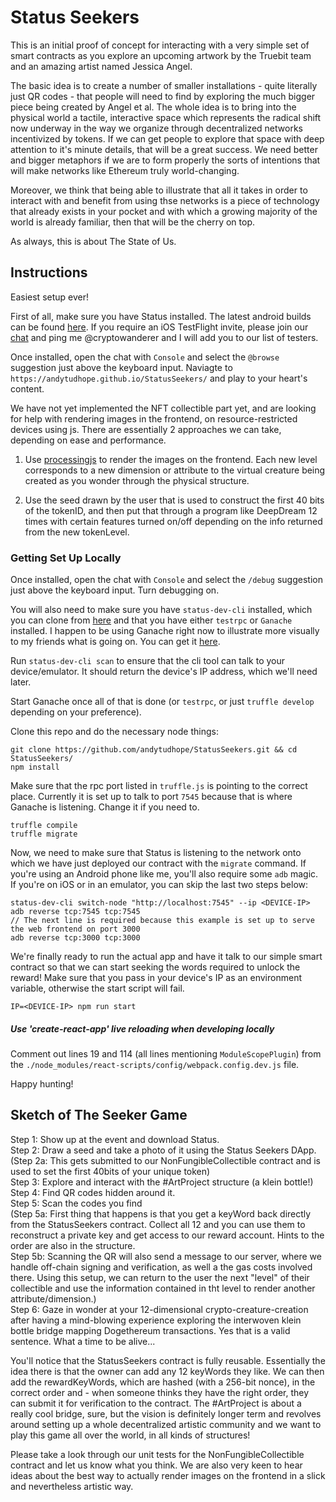 # Status Seekers

This is an initial proof of concept for interacting with a very simple set of smart contracts as you explore an upcoming artwork by the Truebit team and an amazing artist named Jessica Angel.

The basic idea is to create a number of smaller installations - quite literally just QR codes - that people will need to find by exploring the much bigger piece being created by Angel et al. The whole idea is to bring into the physical world a tactile, interactive space which represents the radical shift now underway in the way we organize through decentralized networks incentivized by tokens. If we can get people to explore that space with deep attention to it's minute details, that will be a great success. We need better and bigger metaphors if we are to form properly the sorts of intentions that will make networks like Ethereum truly world-changing.

Moreover, we think that being able to illustrate that all it takes in order to interact with and benefit from using thse networks is a piece of technology that already exists in your pocket and with which a growing majority of the world is already familiar, then that will be the cherry on top.

As always, this is about The State of Us.

## Instructions

Easiest setup ever!

First of all, make sure you have Status installed. The latest android builds can be found [here](http://artifacts.status.im:8081/artifactory/nightlies-local/). If you require an iOS TestFlight invite, please join our [chat](https://chat.status.im/) and ping me @cryptowanderer and I will add you to our list of testers.

Once installed, open the chat with `Console` and select the `@browse` suggestion just above the keyboard input. Naviagte to `https://andytudhope.github.io/StatusSeekers/` and play to your heart's content.

We have not yet implemented the NFT collectible part yet, and are looking for help with rendering images in the frontend, on resource-restricted devices using js. There are essentially 2 approaches we can take, depending on ease and performance.

1. Use [processingjs](http://processingjs.org/) to render the images on the frontend. Each new level corresponds to a new dimension or attribute to the virtual creature being created as you wonder through the physical structure.

2. Use the seed drawn by the user that is used to construct the first 40 bits of the tokenID, and then put that through a program like DeepDream 12 times with certain features turned on/off depending on the info returned from the new tokenLevel.

### Getting Set Up Locally

Once installed, open the chat with `Console` and select the `/debug` suggestion just above the keyboard input. Turn debugging on.

You will also need to make sure you have `status-dev-cli` installed, which you can clone from [here](https://github.com/status-im/status-dev-cli) and that you have either `testrpc` or `Ganache` installed. I happen to be using Ganache right now to illustrate more visually to my friends what is going on. You can get it [here](https://github.com/trufflesuite/ganache/releases).

Run `status-dev-cli scan` to ensure that the cli tool can talk to your device/emulator. It should return the device's IP address, which we'll need later.

Start Ganache once all of that is done (or `testrpc`, or just `truffle develop` depending on your preference).

Clone this repo and do the necessary node things:

```
git clone https://github.com/andytudhope/StatusSeekers.git && cd StatusSeekers/
npm install
```

Make sure that the rpc port listed in `truffle.js` is pointing to the correct place. Currently it is set up to talk to port `7545` because that is where Ganache is listening. Change it if you need to.

```
truffle compile
truffle migrate
```

Now, we need to make sure that Status is listening to the network onto which we have just deployed our contract with the `migrate` command. If you're using an Android phone like me, you'll also require some `adb` magic. If you're on iOS or in an emulator, you can skip the last two steps below:

```
status-dev-cli switch-node "http://localhost:7545" --ip <DEVICE-IP>
adb reverse tcp:7545 tcp:7545
// The next line is required because this example is set up to serve the web frontend on port 3000
adb reverse tcp:3000 tcp:3000
```

We're finally ready to run the actual app and have it talk to our simple smart contract so that we can start seeking the words required to unlock the reward! Make sure that you pass in your device's IP as an environment variable, otherwise the start script will fail.

```
IP=<DEVICE-IP> npm run start
```

##### Use 'create-react-app' live reloading when developing locally

Comment out lines 19 and 114 (all lines mentioning `ModuleScopePlugin`) from the `./node_modules/react-scripts/config/webpack.config.dev.js` file.

Happy hunting!

## Sketch of The Seeker Game

Step 1: Show up at the event and download Status.   
Step 2: Draw a seed and take a photo of it using the Status Seekers DApp.
(Step 2a: This gets submitted to our NonFungibleCollectible contract and is used to set the first 40bits of your unique token)  
Step 3: Explore and interact with the #ArtProject structure (a klein bottle!)  
Step 4: Find QR codes hidden around it.  
Step 5: Scan the codes you find  
(Step 5a: First thing that happens is that you get a keyWord back directly from the StatusSeekers contract. Collect all 12 and you can use them to reconstruct a private key and get access to our reward account. Hints to the order are also in the structure.  
Step 5b: Scanning the QR will also send a message to our server, where we handle off-chain signing and verification, as well a the gas costs involved there. Using this setup, we can return to the user the next "level" of their collectible and use the information contained in tht level to render another attribute/dimension.)  
Step 6: Gaze in wonder at your 12-dimensional crypto-creature-creation after having a mind-blowing experience exploring the interwoven klein bottle bridge mapping Dogethereum transactions. Yes that is a valid sentence. What a time to be alive...  


You'll notice that the StatusSeekers contract is fully reusable. Essentially the idea there is that the owner can add any 12 keyWords they like. We can then add the rewardKeyWords, which are hashed (with a 256-bit nonce), in the correct order and - when someone thinks they have the right order, they can submit it for verification to the contract. The #ArtProject is about a really cool bridge, sure, but the vision is definitely longer term and revolves around setting up a whole decentralized artistic community and we want to play this game all over the world, in all kinds of structures!

Please take a look through our unit tests for the NonFungibleCollectible contract and let us know what you think. We are also very keen to hear ideas about the best way to actually render images on the frontend in a slick and nevertheless artistic way.
